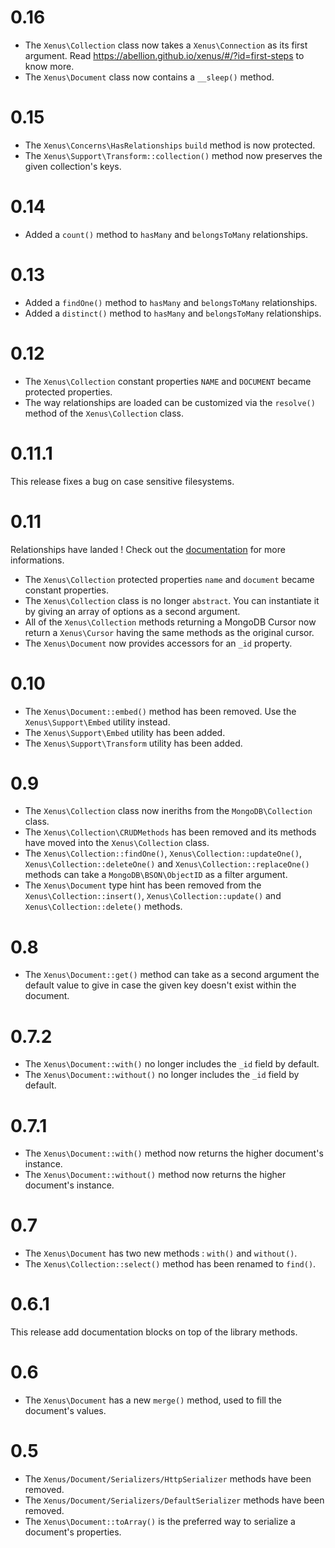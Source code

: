 # 0.16

- The `Xenus\Collection` class now takes a `Xenus\Connection` as its first argument. Read https://abellion.github.io/xenus/#/?id=first-steps to know more.
- The `Xenus\Document` class now contains a `__sleep()` method.

# 0.15

- The `Xenus\Concerns\HasRelationships` `build` method is now protected.
- The `Xenus\Support\Transform::collection()` method now preserves the given collection's keys.

# 0.14

- Added a `count()` method to `hasMany` and `belongsToMany` relationships.

# 0.13

- Added a `findOne()` method to `hasMany` and `belongsToMany` relationships.
- Added a `distinct()` method to `hasMany` and `belongsToMany` relationships.

# 0.12

- The `Xenus\Collection` constant properties `NAME` and `DOCUMENT` became protected properties.
- The way relationships are loaded can be customized via the `resolve()` method of the `Xenus\Collection` class.

# 0.11.1

This release fixes a bug on case sensitive filesystems.

# 0.11

Relationships have landed ! Check out the [documentation](https://abellion.github.io/xenus/) for more informations.

- The `Xenus\Collection` protected properties `name` and `document` became constant properties.
- The `Xenus\Collection` class is no longer `abstract`. You can instantiate it by giving an array of options as a second argument.
- All of the `Xenus\Collection` methods returning a MongoDB Cursor now return a `Xenus\Cursor` having the same methods as the original cursor.
- The `Xenus\Document` now provides accessors for an `_id` property.

# 0.10

- The `Xenus\Document::embed()` method has been removed. Use the `Xenus\Support\Embed` utility instead.
- The `Xenus\Support\Embed` utility has been added.
- The `Xenus\Support\Transform` utility has been added.

# 0.9

- The `Xenus\Collection` class now ineriths from the `MongoDB\Collection` class.
- The `Xenus\Collection\CRUDMethods` has been removed and its methods have moved into the `Xenus\Collection` class.
- The `Xenus\Collection::findOne()`, `Xenus\Collection::updateOne()`, `Xenus\Collection::deleteOne()` and `Xenus\Collection::replaceOne()` methods can take a `MongoDB\BSON\ObjectID` as a filter argument.
- The `Xenus\Document` type hint has been removed from the  `Xenus\Collection::insert()`, `Xenus\Collection::update()` and `Xenus\Collection::delete()` methods.

# 0.8

- The `Xenus\Document::get()` method can take as a second argument the default value to give in case the given key doesn't exist within the document.

# 0.7.2

- The `Xenus\Document::with()` no longer includes the `_id` field by default.
- The `Xenus\Document::without()` no longer includes the `_id` field by default.

# 0.7.1

- The `Xenus\Document::with()` method now returns the higher document's instance.
- The `Xenus\Document::without()` method now returns the higher document's instance.

# 0.7

- The `Xenus\Document` has two new methods : `with()` and `without()`.
- The `Xenus\Collection::select()` method has been renamed to `find()`.

# 0.6.1

This release add documentation blocks on top of the library methods.

# 0.6

- The `Xenus\Document` has a new `merge()` method, used to fill the document's values.

# 0.5

- The `Xenus/Document/Serializers/HttpSerializer` methods have been removed.
- The `Xenus/Document/Serializers/DefaultSerializer` methods have been removed.
- The `Xenus\Document::toArray()` is the preferred way to serialize a document's properties.
